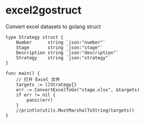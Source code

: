 # excel2gostruct

Convert excel datasets to golang struct 


```golang
type Strategy struct {
	Number      string `json:"number"`
	Stage       string `json:"stage"`
	Description string `json:"description"`
	Strategy    string `json:"strategy"`
}

func main() {
	// 打开 Excel 文件
	targets := []Strategy{}
	err := ConvertExcelToGo("stage.xlsx", &targets)
	if err != nil {
		panic(err)
	}
	//println(utils.MustMarshalToString(targets))
}

```